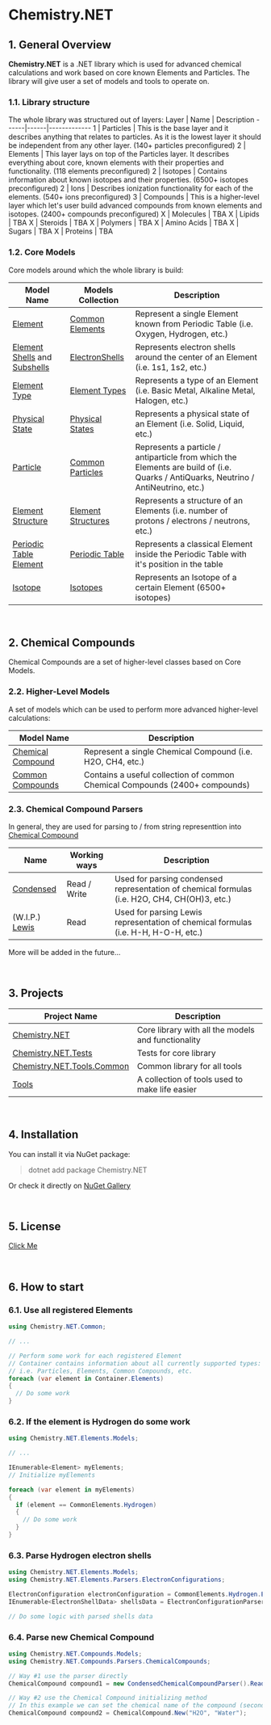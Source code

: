 # Chemistry.NET

## 1. General Overview
**Chemistry.NET** is a .NET library which is used for advanced chemical calculations and work based on core known Elements and Particles. The library will give user a set of models and tools to operate on.

### 1.1. Library structure
The whole library was structured out of layers:
Layer | Name | Description
------|------|-------------
1 | Particles | This is the base layer and it describes anything that relates to particles. As it is the lowest layer it should be independent from any other layer. (140+ particles preconfigured)
2 | Elements | This layer lays on top of the Particles layer. It describes everything about core, known elements with their properties and functionality. (118 elements preconfigured)
2 | Isotopes | Contains information about known isotopes and their properties. (6500+ isotopes preconfigured)
2 | Ions | Describes ionization functionality for each of the elements. (540+ ions preconfigured)
3 | Compounds | This is a higher-level layer which let's user build advanced compounds from known elements and isotopes. (2400+ compounds preconfigured)
X | Molecules | TBA
X | Lipids | TBA
X | Steroids | TBA
X | Polymers | TBA
X | Amino Acids | TBA
X | Sugars | TBA
X | Proteins | TBA

### 1.2. Core Models
Core models around which the whole library is build:

Model Name | Models Collection | Description
-----------|-------------------|--------------
[Element](https://github.com/Sejoslaw/Chemistry.NET/tree/master/Chemistry.NET/Elements/Models/Element.cs) | [Common Elements](https://github.com/Sejoslaw/Chemistry.NET/blob/master/Chemistry.NET/Elements/Models/CommonElements.cs) | Represent a single Element known from Periodic Table (i.e. Oxygen, Hydrogen, etc.)
[Element Shells](https://github.com/Sejoslaw/Chemistry.NET/blob/master/Chemistry.NET/Elements/Models/ElectronShell.cs) and [Subshells](https://github.com/Sejoslaw/Chemistry.NET/blob/master/Chemistry.NET/Elements/Models/ElectronSubShell.cs) | [ElectronShells](https://github.com/Sejoslaw/Chemistry.NET/blob/master/Chemistry.NET/Elements/Models/ElectronShells.cs) | Represents electron shells around the center of an Element (i.e. 1s1, 1s2, etc.)
[Element Type](https://github.com/Sejoslaw/Chemistry.NET/blob/master/Chemistry.NET/Elements/Models/ElementType.cs) | [Element Types](https://github.com/Sejoslaw/Chemistry.NET/blob/master/Chemistry.NET/Elements/Models/ElementTypes.cs) | Represents a type of an Element (i.e. Basic Metal, Alkaline Metal, Halogen, etc.)
[Physical State](https://github.com/Sejoslaw/Chemistry.NET/blob/master/Chemistry.NET/Elements/Models/PhysicalState.cs) | [Physical States](https://github.com/Sejoslaw/Chemistry.NET/blob/master/Chemistry.NET/Elements/Models/PhysicalStates.cs) | Represents a physical state of an Element (i.e. Solid, Liquid, etc.)
[Particle](https://github.com/Sejoslaw/Chemistry.NET/blob/master/Chemistry.NET/Particles/Models/Particle.cs) | [Common Particles](https://github.com/Sejoslaw/Chemistry.NET/blob/master/Chemistry.NET/Particles/Models/CommonParticles.cs) | Represents a particle / antiparticle from which the Elements are build of (i.e. Quarks / AntiQuarks, Neutrino / AntiNeutrino, etc.)
[Element Structure](https://github.com/Sejoslaw/Chemistry.NET/blob/master/Chemistry.NET/Elements/Models/ElementStructure.cs) | [Element Structures](https://github.com/Sejoslaw/Chemistry.NET/blob/master/Chemistry.NET/Elements/Models/ElementStructures.cs) | Represents a structure of an Elements (i.e. number of protons / electrons / neutrons, etc.)
[Periodic Table Element](https://github.com/Sejoslaw/Chemistry.NET/blob/master/Chemistry.NET/Elements/Models/PeriodicTableElement.cs) | [Periodic Table](https://github.com/Sejoslaw/Chemistry.NET/blob/master/Chemistry.NET/Elements/Models/PeriodicTable.cs) | Represents a classical Element inside the Periodic Table with it's position in the table
[Isotope](https://github.com/Sejoslaw/Chemistry.NET/blob/master/Chemistry.NET/Elements/Models/Isotope.cs) | [Isotopes](https://github.com/Sejoslaw/Chemistry.NET/blob/master/Chemistry.NET/Elements/Models/CommonIsotopes.cs) | Represents an Isotope of a certain Element (6500+ isotopes)

</br>

## 2. Chemical Compounds
Chemical Compounds are a set of higher-level classes based on Core Models.

### 2.2. Higher-Level Models
A set of models which can be used to perform more advanced higher-level calculations:

Model Name | Description
-----------|--------------
[Chemical Compound](https://github.com/Sejoslaw/Chemistry.NET/blob/master/Chemistry.NET/Compounds/Models/ChemicalCompound.cs) | Represent a single Chemical Compound (i.e. H2O, CH4, etc.)
[Common Compounds](https://github.com/Sejoslaw/Chemistry.NET/blob/master/Chemistry.NET/Compounds/Models/CommonCompounds.cs) | Contains a useful collection of common Chemical Compounds (2400+ compounds)

### 2.3. Chemical Compound Parsers
In general, they are used for parsing to / from string representtion into [Chemical Compound](https://github.com/Sejoslaw/Chemistry.NET/blob/master/Chemistry.NET/Compounds/Models/ChemicalCompound.cs)

Name | Working ways | Description
-----|--------------|-------------
[Condensed](https://github.com/Sejoslaw/Chemistry.NET/blob/master/Chemistry.NET/Compounds/Parsers/ChemicalCompounds/CondensedChemicalCompoundParser.cs) | Read / Write | Used for parsing condensed representation of chemical formulas (i.e. H2O, CH4, CH(OH)3, etc.)
(W.I.P.) [Lewis](https://github.com/Sejoslaw/Chemistry.NET/blob/master/Chemistry.NET/Compounds/Parsers/ChemicalCompounds/LewisChemicalCompoundParser.cs) | Read | Used for parsing Lewis representation of chemical formulas (i.e. H-H, H-O-H, etc.)

More will be added in the future...

</br>

## 3. Projects

Project Name | Description
-------------|------------
[Chemistry.NET](https://github.com/Sejoslaw/Chemistry.NET/tree/master/Chemistry.NET) | Core library with all the models and functionality
[Chemistry.NET.Tests](https://github.com/Sejoslaw/Chemistry.NET/tree/master/Chemistry.NET.Tests) | Tests for core library
[Chemistry.NET.Tools.Common](https://github.com/Sejoslaw/Chemistry.NET/tree/master/Chemistry.NET.Tools.Common) | Common library for all tools
[Tools](https://github.com/Sejoslaw/Chemistry.NET/tree/master/Tools) | A collection of tools used to make life easier

</br>

## 4. Installation
You can install it via NuGet package:
> dotnet add package Chemistry.NET

Or check it directly on [NuGet Gallery](https://www.nuget.org/packages/Chemistry.NET/)

</br>

## 5. License

[Click Me](https://github.com/Sejoslaw/Chemistry.NET/blob/master/LICENSE)

</br>

## 6. How to start

### 6.1. Use all registered Elements
```csharp
using Chemistry.NET.Common;

// ...

// Perform some work for each registered Element
// Container contains information about all currently supported types:
// i.e. Particles, Elements, Common Compounds, etc.
foreach (var element in Container.Elements)
{
  // Do some work
}
```

### 6.2. If the element is Hydrogen do some work
```csharp
using Chemistry.NET.Elements.Models;

// ...

IEnumerable<Element> myElements;
// Initialize myElements

foreach (var element in myElements)
{
  if (element == CommonElements.Hydrogen)
  {
    // Do some work
  }
}
```

### 6.3. Parse Hydrogen electron shells
```csharp
using Chemistry.NET.Elements.Models;
using Chemistry.NET.Elements.Parsers.ElectronConfigurations;

ElectronConfiguration electronConfiguration = CommonElements.Hydrogen.ElectronConfiguration;
IEnumerable<ElectronShellData> shellsData = ElectronConfigurationParser.Parse(electronConfiguration);

// Do some logic with parsed shells data
```

### 6.4. Parse new Chemical Compound
```csharp
using Chemistry.NET.Compounds.Models;
using Chemistry.NET.Compounds.Parsers.ChemicalCompounds;

// Way #1 use the parser directly
ChemicalCompound compound1 = new CondensedChemicalCompoundParser().Read("H2O");

// Way #2 use the Chemical Compound initializing method
// In this example we can set the chemical name of the compound (second parameter)
ChemicalCompound compound2 = ChemicalCompound.New("H2O", "Water");
```
